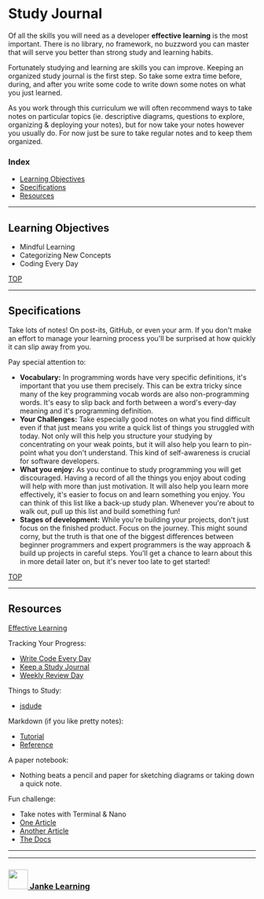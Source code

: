 # Study Journal

Of all the skills you will need as a developer __effective learning__ is the most important.  There is no library, no framework, no buzzword you can master that will serve you better than strong study and learning habits.  

Fortunately studying and learning are skills you can improve.  Keeping an organized study journal is the first step.  So take some extra time before, during, and after you write some code to write down some notes on what you just learned.

As you work through this curriculum we will often recommend ways to take notes on particular topics (ie. descriptive diagrams, questions to explore, organizing & deploying your notes), but for now take your notes however you usually do.  For now just be sure to take regular notes and to keep them organized.

### Index
* [Learning Objectives](#learning-objectives)
* [Specifications](#specifications)
* [Resources](#resources)  

---

## Learning Objectives


* Mindful Learning
* Categorizing New Concepts
* Coding Every Day

[TOP](#index)

---

## Specifications

Take lots of notes!  On post-its, GitHub, or even your arm.  If you don't make an effort to manage your learning process you'll be surprised at how quickly it can slip away from you.


Pay special attention to:
* __Vocabulary:__ In programming words have very specific definitions, it's important that you use them precisely.  This can be extra tricky since many of the key programming vocab words are also non-programming words.  It's easy to slip back and forth between a word's every-day meaning and it's programming definition.
* __Your Challenges:__ Take especially good notes on what you find difficult even if that just means you write a quick list of things you struggled with today.  Not only will this help you structure your studying by concentrating on your weak points, but it will also help you learn to pin-point what you don't understand.  This kind of self-awareness is crucial for software developers.
* __What you enjoy:__ As you continue to study programming you will get discouraged.  Having a record of all the things you enjoy about coding will help with more than just motivation.  It will also help you learn more effectively, it's easier to focus on and learn something you enjoy.  You can think of this list like a back-up study plan.  Whenever you're about to walk out, pull up this list and build something fun!
* __Stages of development:__  While you're building your projects, don't just focus on the finished product.  Focus on the journey.  This might sound corny, but the truth is that one of the biggest differences between beginner programmers and expert programmers is the way approach & build up projects in careful steps.  You'll get a chance to learn about this in more detail later on, but it's never too late to get started! 


[TOP](#index)

---

## Resources

[Effective Learning](https://github.com/elewa-academy/effective-learning)

Tracking Your Progress:
* [Write Code Every Day](https://johnresig.com/blog/write-code-every-day/)
* [Keep a Study Journal](https://www.instatrick.com/writing-programming-journal/)
* [Weekly Review Day](https://www.youtube.com/watch?v=PlTrxpNaZI8)

Things to Study:
* [jsdude](https://www.thatjsdude.com/interview/)

Markdown (if you like pretty notes):
* [Tutorial](https://www.markdowntutorial.com)
* [Reference](https://guides.github.com/features/mastering-markdown/)


A paper notebook:  
* Nothing beats a pencil and paper for sketching diagrams or taking down a quick note.


Fun challenge: 
* Take notes with Terminal &  Nano
* [One Article](https://www.howtogeek.com/howto/42980/the-beginners-guide-to-nano-the-linux-command-line-text-editor/)
* [Another Article](http://www.tuxradar.com/content/text-editing-nano-made-easy)
* [The Docs](https://www.nano-editor.org/dist/v2.9/nano.html)


___
___
### <a href="http://janke-learning.org" target="_blank"><img src="https://user-images.githubusercontent.com/18554853/50098409-22575780-021c-11e9-99e1-962787adaded.png" width="40" height="40"></img> Janke Learning</a>
